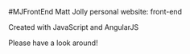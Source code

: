 #MJFrontEnd
Matt Jolly personal website: front-end

Created with JavaScript and AngularJS

Please have a look around!
